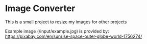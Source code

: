 # Image Converter
This is a small project to resize my images for other projects

Example image (/input/example.jpg) is provided by: https://pixabay.com/en/sunrise-space-outer-globe-world-1756274/